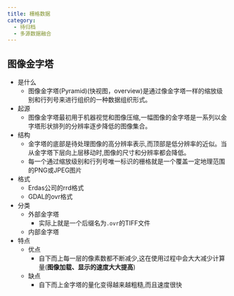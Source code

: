 ```yaml
---
title: 栅格数据
category:
  - 待归档
  - 多源数据融合
---
```

## 图像金字塔
- 是什么
  - 图像金字塔(Pyramid)(快视图，overview)是通过像金字塔一样的缩放级别和行列号来进行组织的一种数据组织形式。
- 起源
  - 图像金字塔最初用于机器视觉和图像压缩,一幅图像的金字塔是一系列以金字塔形状排列的分辨率逐步降低的图像集合。
- 结构
  - 金字塔的底部是待处理图像的高分辨率表示,而顶部是低分辨率的近似。当从金字塔下层向上层移动时,图像的尺寸和分辨率都会降低。
  - 每一个通过缩放级别和行列号唯一标识的栅格就是一个覆盖一定地理范围的PNG或JPEG图片 
- 格式
  - Erdas公司的rrd格式
  - GDAL的ovr格式
- 分类
  - 外部金字塔
    - 实际上就是一个后缀名为`.ovr`的TIFF文件
  - 内部金字塔
- 特点
  - 优点
    - 自下而上每一层的像素数都不断减少,这在使用过程中会大大减少计算量(**图像加载、显示的速度大大提高**)
  - 缺点
    - 自下而上金字塔的量化变得越来越粗糙,而且速度很快